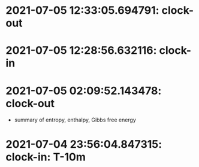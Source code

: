 # 2021-07-05 12:33:05.694791: clock-out


# 2021-07-05 12:28:56.632116: clock-in

# 2021-07-05 02:09:52.143478: clock-out

* summary of entropy, enthalpy, Gibbs free energy

# 2021-07-04 23:56:04.847315: clock-in: T-10m 


